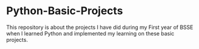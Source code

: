 # Python-Basic-Projects
This repository is about the projects I have did during my First year of BSSE when I learned Python and implemented my learning on these basic projects.
